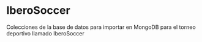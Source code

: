 # IberoSoccer
Colecciones de la base de datos para importar en MongoDB para el torneo deportivo llamado IberoSoccer
